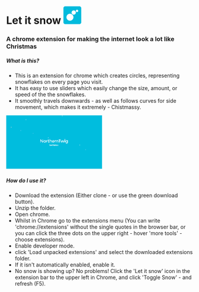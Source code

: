 # Let it snow ![Let it snow](icons/icon48.png)
### A chrome extension for making the internet look a lot like Christmas

##### What is this?
* This is an extension for chrome which creates circles, representing snowflakes on every page you visit.
* It has easy to use sliders which easily change the size, amount, or speed of the the snowflakes.
* It smoothly travels downwards - as well as follows curves for side movement, which makes it extremely - Chistmassy.

![Let it snow gif](example/let-it-snow.gif)

##### How do I use it?
* Download the extension (Either clone - or use the green download button).
* Unzip the folder.
* Open chrome.
* Whilst in Chrome go to the extensions menu (You can write 'chrome://extensions' without the single quotes in the browser bar, or you can click the three dots on the upper right - hover 'more tools' - choose extensions).
* Enable developer mode.
* click 'Load unpacked extensions' and select the downloaded extensions folder.
* If it isn't automatically enabled, enable it.
* No snow is showing up? No problems! Click the 'Let it snow' icon in the extension bar to the upper left in Chrome, and click 'Toggle Snow' - and refresh (F5).
